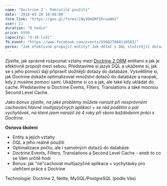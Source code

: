 ```yaml
---
name: "Doctrine 2 - Pokročilé použití"
date: '2018-03-28 10:00:00'
form_link: "https://goo.gl/forms/iNy3Q4QMfIRrwaWm1"
user: 11
duration: "8 hodin"
price: 6999
capacity: "4-10 lidí"
fb_event: "https://www.facebook.com/events/556027008110563/"
perex: "Jak efektivně propojit entity? Jak dělat s DQL složitější dotazy do databáze? A jak Doctrine dokáže optimalizovat množství dotazů do databáze a naopak, kdy ji musíme pomoci sami? To všem vám ukážu na mém školení."
---
```


Zjistíte, jak správně rozpoznat vztahy mezi <a href="http://www.doctrine-project.org/">Doctrine 2 ORM</a> entitami a jak je efektivně propojit mezi sebou. Představíme si jazyk DQL a ukážeme si, jak se s jeho pomocí dají připravit složitější dotazy do databáze. Vysvětlíme si, jak Doctrine dokáže optimalizovat množství dotazů do databáze a naopak, kdy ji musíme pomoci sami. Ukážeme si co a jak, ale také kdy ukládat do cache. Představíme si Doctrine Events, Filters, Translations a také mocnou Second Level Cache.

*Jako bonus zjistíte, na jaké problémy můžete narazit při nesprávném cachování hlavně multijazyčných aplikací + se rád podělím o pár vychytávek, na které jsem narazil za 4 roky při skoro každodenní práci s Doctrine.*
 
**Osnova školení**

- Entity a jejich vztahy
- DQL a jeho reálné použití
- Optimalizace počtu, ale i samotných dotazů do databáze
- Doctrine Events, Filters, Translations a Second Level Cache - aneb to co se Vám určitě hodí
- Bonus: jak "ne"cachovat multijazyčné aplikace + vychytávky pro ulehčení práce s Doctrine

Technologie: Doctrine 2, Nette, MySQL/PostgreSQL (podle Vás)

